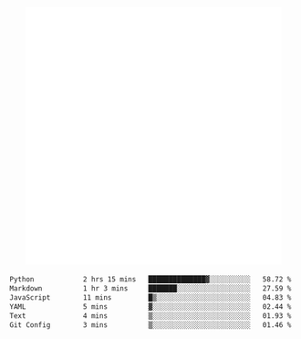 <div align="center">
    <a href="https://konst.fish">
        <img src="https://raw.githubusercontent.com/konstfish/konstfish/master/fish.svg" alt="Logo" width="450"/>
    </a>
</div>

<!--START_SECTION:waka-->

```text
Python            2 hrs 15 mins   ██████████████▓░░░░░░░░░░   58.72 %
Markdown          1 hr 3 mins     ███████░░░░░░░░░░░░░░░░░░   27.59 %
JavaScript        11 mins         █▒░░░░░░░░░░░░░░░░░░░░░░░   04.83 %
YAML              5 mins          ▓░░░░░░░░░░░░░░░░░░░░░░░░   02.44 %
Text              4 mins          ▒░░░░░░░░░░░░░░░░░░░░░░░░   01.93 %
Git Config        3 mins          ▒░░░░░░░░░░░░░░░░░░░░░░░░   01.46 %
```

<!--END_SECTION:waka-->
